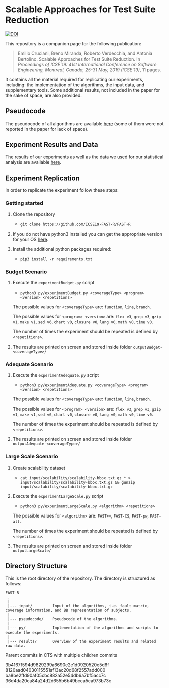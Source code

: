 # Scalable Approaches for Test Suite Reduction

[![DOI](https://zenodo.org/badge/145862995.svg)](https://zenodo.org/badge/latestdoi/145862995)

This repository is a companion page for the following publication:

> Emilio Cruciani, Breno Miranda, Roberto Verdecchia, and Antonia Bertolino. Scalable Approaches for Test Suite Reduction. In *Proceedings of ICSE’19: 41st International Conference on Software Engineering, Montreal, Canada, 25-31 May, 2019 (ICSE’19)*, 11 pages.

It contains all the material required for replicating our experiments, including: the implementation of the algorithms, the input data, and supplementary tools. 
Some additional results, not included in the paper for the sake of space, are also provided.


Pseudocode
---------------
The pseudocode of all algorithms are available [here](pseudocode/README.md) (some of them were not reported in the paper for lack of space).


Experiment Results and Data
---------------
The results of our experiments as well as the data we used for our statistical analysis are available [here](results/README.md).


Experiment Replication
---------------
In order to replicate the experiment follow these steps:

### Getting started

1. Clone the repository 
   - `git clone https://github.com/ICSE19-FAST-R/FAST-R`
 
2. If you do not have python3 installed you can get the appropriate version for your OS [here](https://www.python.org/downloads/).

3. Install the additional python packages required:
   - `pip3 install -r requirements.txt`

### Budget Scenario
1. Execute the `experimentBudget.py` script 
   - `python3 py/experimentBudget.py <coverageType> <program> <version> <repetitions>`
   
   The possible values for `<coverageType>` are: `function`, `line`, `branch`.
   
   The possible values for `<program> <version>` are: `flex v3`, `grep v3`, `gzip v1`, `make v1`, `sed v6`, `chart v0`, `closure v0`, `lang v0`, `math v0`, `time v0`.

   The number of times the experiment should be repeated is defined by `<repetitions>`.

2. The results are printed on screen and stored inside folder `outputBudget-<coverageType>/`


### Adequate Scenario
1. Execute the `experimentAdequate.py` script 
   - `python3 py/experimentAdequate.py <coverageType> <program> <version> <repetitions>`
   
   The possible values for `<coverageType>` are: `function`, `line`, `branch`.
   
   The possible values for `<program> <version>` are: `flex v3`, `grep v3`, `gzip v1`, `make v1`, `sed v6`, `chart v0`, `closure v0`, `lang v0`, `math v0`, `time v0`.

   The number of times the experiment should be repeated is defined by `<repetitions>`.

2. The results are printed on screen and stored inside folder `outputAdequate-<coverageType>/`


### Large Scale Scenario
1. Create scalability dataset
   - `cat input/scalability/scalability-bbox.txt.gz_* > input/scalability/scalability-bbox.txt.gz && gunzip input/scalability/scalability-bbox.txt.gz`

2. Execute the `experimentLargeScale.py` script 
   - `python3 py/experimentLargeScale.py <algorithm> <repetitions>`
   
   The possible values for `<algorithm>` are: `FAST++`, `FAST-CS`, `FAST-pw`, `FAST-all`.

   The number of times the experiment should be repeated is defined by `<repetitions>`.
   
3. The results are printed on screen and stored inside folder `outputLargeScale/`

Directory Structure
---------------
This is the root directory of the repository. The directory is structured as follows:

    FAST-R
     .
     |
     |--- input/         Input of the algorithms, i.e. fault matrix, coverage information, and BB representation of subjects.
     |
     |--- pseudocode/    Pseudocode of the algorithms.
     |
     |--- py/            Implementation of the algorithms and scripts to execute the experiments.
     |
     |--- results/       Overview of the experiment results and related raw data.
  


Parent commits in CTS with multiple children commits

3b4167f594d9829299a6690e2e1d0920520e5d6f
8120aad04030115551af13ac20d68f2557add000
ba8be2ffd90af05cbc882a52e54db6a7bf5acc7c
36d4da20ca84a24d2d655b6b49bcca5ca973b73c